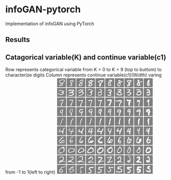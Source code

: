# infoGAN-pytorch
Implementation of infoGAN using PyTorch

## Results
## Catagorical variable(K) and continue variable(c1)
Row represents categorical variable from K = 0 to K = 9 (top to buttom) to characterize digits 
Column represents continue variable(c1)(Width) varing from -1 to 1(left to right)
![c1](./asset/c1.png)
